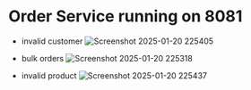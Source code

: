 # Order Service running on 8081
- invalid customer
![Screenshot 2025-01-20 225405](https://github.com/user-attachments/assets/b77386ed-cbd1-4a37-95bd-db2ef713986c)

- bulk orders
![Screenshot 2025-01-20 225318](https://github.com/user-attachments/assets/67cfffe5-d190-4385-99fd-d6fb33c862a8)

- invalid product
![Screenshot 2025-01-20 225437](https://github.com/user-attachments/assets/77976510-6c9c-4c7b-ace6-c8758b219d6a)
